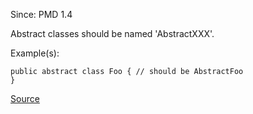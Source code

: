 Since: PMD 1.4

Abstract classes should be named 'AbstractXXX'.

Example(s):
```
public abstract class Foo { // should be AbstractFoo
}
```

[Source](https://pmd.github.io/pmd-5.5.4/pmd-java/rules/java/naming.html#AbstractNaming)
